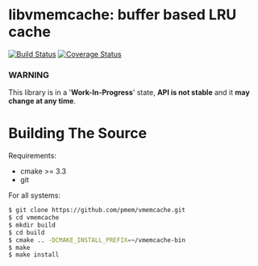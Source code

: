 libvmemcache: buffer based LRU cache
=======================================

[![Build Status](https://travis-ci.org/pmem/vmemcache.svg?branch=master)](https://travis-ci.org/pmem/vmemcache)
[![Coverage Status](https://codecov.io/github/pmem/vmemcache/coverage.svg?branch=master)](https://codecov.io/gh/pmem/vmemcache/branch/master)

### WARNING ###

This library is in a '**Work-In-Progress**' state,
**API is not stable** and it **may change at any time**.

# Building The Source #

Requirements:
- cmake >= 3.3
- git

For all systems:

```sh
$ git clone https://github.com/pmem/vmemcache.git
$ cd vmemcache
$ mkdir build
$ cd build
$ cmake .. -DCMAKE_INSTALL_PREFIX=~/vmemcache-bin
$ make
$ make install
```
